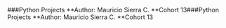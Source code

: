 ###Python Projects
**Author: Mauricio Sierra C.
**Cohort 13###Python Projects
**Author: Mauricio Sierra C.
**Cohort 13
